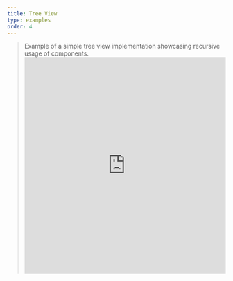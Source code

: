 ```yaml
---
title: Tree View
type: examples
order: 4
---
```


> Example of a simple tree view implementation showcasing recursive usage of components. <iframe width="100%" height="500" src="https://jsfiddle.net/chrisvfritz/pnqzspoe/embedded/result,html,js,css" allowfullscreen="allowfullscreen" frameborder="0" mark="crwd-mark"></iframe>
